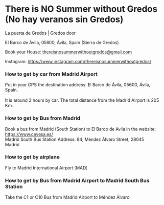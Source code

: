 # There is NO Summer without Gredos (No hay veranos sin Gredos)

La puerta de Gredos | Gredos door <BR>

El Barco de Ávila, 05600, Ávila, Spain  (Sierra de Gredos)<BR>

Book your House: thereisnosummerwithoutgredos@gmail.com<BR>

Instagram: https://www.instagram.com/thereisnosummerwithoutgredos/ <BR>

### How to get by car from Madrid Airport
Put in your GPS the destination address: El Barco de Ávila, 05600, Ávila, Spain.<BR>  
It is around 2 hours by car. The total distance from the Madrid Airport is 205 Km.<BR>
  
### How to get by Bus from Madrid
Book a bus from Madrid (South Station) to El Barco de Avila in the website: https://www.cevesa.es/ <BR>
Madrid South Bus Station Address: 84, Méndez Álvaro Street, 28045 Madrid<BR>
  
### How to get by airplane
Fly to Madrid International Airport (MAD)<BR>
  
### How to get by Bus from Madrid Airport to Madrid South Bus Station
Take the C1 or C10 Bus from Madrid Airport to Méndez Álvaro
